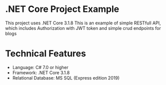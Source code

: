 # .NET Core Project Example
This project uses .NET Core 3.1.8
This is an example of simple RESTfull API,
which includes Authorization with JWT token
and simple crud endpoints for blogs

# Technical Features
- Language: C# 7.0 or higher
- Framework: .NET Core 3.1.8
- Relational Database: MS SQL (Express edition 2019)
